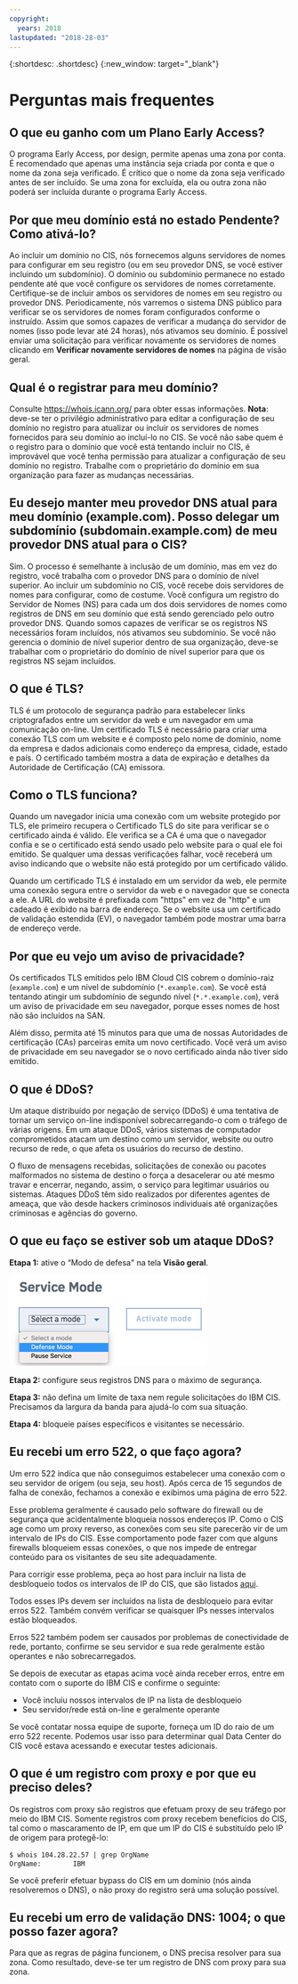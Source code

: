 ```yaml
---
copyright:
  years: 2018
lastupdated: "2018-28-03"
---
```


{:shortdesc: .shortdesc}
{:new_window: target="_blank"}

# Perguntas mais frequentes

## O que eu ganho com um Plano Early Access?
O programa Early Access, por design, permite apenas uma zona por conta. É recomendado que apenas uma instância seja criada por conta e que o nome da zona seja verificado. É crítico que o nome da zona seja verificado antes de ser incluído. Se uma zona for excluída, ela ou outra zona não poderá ser incluída durante o programa Early Access.

## Por que meu domínio está no estado Pendente? Como ativá-lo?
Ao incluir um domínio no CIS, nós fornecemos alguns servidores de nomes para configurar em seu registro (ou em seu provedor DNS, se você estiver incluindo um subdomínio). O domínio ou subdomínio permanece no estado pendente até que você configure os servidores de nomes corretamente. Certifique-se de incluir ambos os servidores de nomes em seu registro ou provedor DNS. Periodicamente, nós varremos o sistema DNS público para verificar se os servidores de nomes foram configurados conforme o instruído. Assim que somos capazes de verificar a mudança do servidor de nomes (isso pode levar até 24 horas), nós ativamos seu domínio. É possível enviar uma solicitação para verificar novamente os servidores de nomes clicando em **Verificar novamente servidores de nomes** na página de visão geral.

## Qual é o registrar para meu domínio?
Consulte https://whois.icann.org/ para obter essas informações. **Nota**: deve-se ter o privilégio administrativo para editar a configuração de seu domínio no registro para atualizar ou incluir os servidores de nomes fornecidos para seu domínio ao incluí-lo no CIS. Se você não sabe quem é o registro para o domínio que você está tentando incluir no CIS, é improvável que você tenha permissão para atualizar a configuração de seu domínio no registro. Trabalhe com o proprietário do domínio em sua organização para fazer as mudanças necessárias.

## Eu desejo manter meu provedor DNS atual para meu domínio (example.com). Posso delegar um subdomínio (subdomain.example.com) de meu provedor DNS atual para o CIS?
Sim. O processo é semelhante à inclusão de um domínio, mas em vez do registro, você trabalha com o provedor DNS para o domínio de nível superior. Ao incluir um subdomínio no CIS, você recebe dois servidores de nomes para configurar, como de costume. Você configura um registro do Servidor de Nomes (NS) para cada um dos dois servidores de nomes como registros de DNS em seu domínio que está sendo gerenciado pelo outro provedor DNS. Quando somos capazes de verificar se os registros NS necessários foram incluídos, nós ativamos seu subdomínio. Se você não gerencia o domínio de nível superior dentro de sua organização, deve-se trabalhar com o proprietário do domínio de nível superior para que os registros NS sejam incluídos.

## O que é TLS?
TLS é um protocolo de segurança padrão para estabelecer links criptografados entre um servidor da web e um navegador em uma comunicação on-line. Um certificado TLS é necessário para criar uma conexão TLS com um website e é composto pelo nome de domínio, nome da empresa e dados adicionais como endereço da empresa, cidade, estado e país. O certificado também mostra a data de expiração e detalhes da Autoridade de Certificação (CA) emissora.

## Como o TLS funciona?
Quando um navegador inicia uma conexão com um website protegido por TLS, ele primeiro recupera o Certificado TLS do site para verificar se o certificado ainda é válido. Ele verifica se a CA é uma que o navegador confia e se o certificado está sendo usado pelo website para o qual ele foi emitido. Se qualquer uma dessas verificações falhar, você receberá um aviso indicando que o website não está protegido por um certificado válido.

Quando um certificado TLS é instalado em um servidor da web, ele permite uma conexão segura entre o servidor da web e o navegador que se conecta a ele. A URL do website é prefixada com "https" em vez de "http" e um cadeado é exibido na barra de endereço. Se o website usa um certificado de validação estendida (EV), o navegador também pode mostrar uma barra de endereço verde.

## Por que eu vejo um aviso de privacidade?
Os certificados TLS emitidos pelo IBM Cloud CIS cobrem o domínio-raiz (`example.com`) e um nível de subdomínio (`*.example.com`). Se você está tentando atingir um subdomínio de segundo nível (`*.*.example.com`), verá um aviso de privacidade
em seu navegador, porque esses nomes de host não são incluídos na SAN.

Além disso, permita até 15 minutos para que uma de nossas Autoridades de certificação (CAs) parceiras emita um novo certificado. Você verá um aviso de privacidade em seu navegador se o novo certificado ainda não tiver sido emitido.

## O que é DDoS?
Um ataque distribuído por negação de serviço (DDoS) é uma tentativa de tornar um serviço on-line indisponível sobrecarregando-o com o tráfego de várias origens. Em um ataque DDoS, vários sistemas de computador comprometidos atacam um destino como um servidor, website ou outro recurso de rede, o que afeta os usuários do recurso de destino.

O fluxo de mensagens recebidas, solicitações de conexão ou pacotes malformados no sistema de destino o força a desacelerar ou até mesmo travar e encerrar, negando, assim, o serviço para legitimar usuários ou sistemas. Ataques DDoS têm sido realizados por diferentes agentes de ameaça, que vão desde hackers criminosos individuais até organizações criminosas e agências do governo.

## O que eu faço se estiver sob um ataque DDoS?

**Etapa 1:** ative o “Modo de defesa" na tela **Visão geral**. 

![Modo de defesa](images/defense-mode.png)

**Etapa 2:** configure seus registros DNS para o máximo de segurança.

**Etapa 3:** não defina um limite de taxa nem regule solicitações do IBM CIS. Precisamos da largura da banda para ajudá-lo com sua situação.

**Etapa 4:** bloqueie países específicos e visitantes se necessário.

## Eu recebi um erro 522, o que faço agora?

Um erro 522 indica que não conseguimos estabelecer uma conexão com o seu servidor de origem (ou seja, seu host). Após cerca de 15 segundos de falha de conexão, fechamos a conexão e exibimos uma página de erro 522.

Esse problema geralmente é causado pelo software do firewall ou de segurança que acidentalmente bloqueia nossos endereços IP. Como o CIS age como um proxy reverso, as conexões com seu site parecerão vir de um intervalo de IPs do CIS. Esse comportamento pode fazer com que alguns firewalls bloqueiem essas conexões, o que nos impede de entregar conteúdo para os visitantes de seu site adequadamente.

Para corrigir esse problema, peça ao host para incluir na lista de desbloqueio todos os intervalos de IP do CIS, que são listados [aqui](whitelisted-ips.html).

Todos esses IPs devem ser incluídos na lista de desbloqueio para evitar erros 522. Também convém verificar se quaisquer IPs nesses intervalos estão bloqueados.

Erros 522 também podem ser causados por problemas de conectividade de rede, portanto, confirme se seu servidor e sua rede geralmente estão operantes e não sobrecarregados.

Se depois de executar as etapas acima você ainda receber erros, entre em contato com o suporte do IBM CIS e confirme o seguinte:

* Você incluiu nossos intervalos de IP na lista de desbloqueio
* Seu servidor/rede está on-line e geralmente operante

Se você contatar nossa equipe de suporte, forneça um ID do raio de um erro 522 recente. Podemos usar isso para determinar qual Data Center do CIS você estava acessando e executar testes adicionais.

## O que é um registro com proxy e por que eu preciso deles?

Os registros com proxy são registros que efetuam proxy de seu tráfego por meio do IBM CIS. Somente registros com proxy recebem benefícios do CIS, tal como o mascaramento de IP, em que um IP do CIS é substituído pelo IP de origem para protegê-lo:

```
$ whois 104.28.22.57 | grep OrgName
OrgName:        IBM
```

Se você preferir efetuar bypass do CIS em um domínio (nós ainda resolveremos o DNS), o não proxy do registro será uma solução possível.

## Eu recebi um erro de validação DNS: 1004; o que posso fazer agora?

Para que as regras de página funcionem, o DNS precisa resolver para sua zona. Como resultado, deve-se ter um registro de DNS com proxy para sua zona. 
